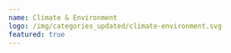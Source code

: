 ```yaml
---
name: Climate & Environment 
logo: /img/categories_updated/climate-environment.svg 
featured: true 
---
```

